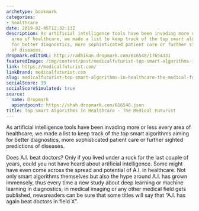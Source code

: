 ```yaml
---
archetype: bookmark
categories:
- healthcare
date: 2019-02-05T12:32:13Z
description: As artificial intelligence tools have been invading more or less every
  area of healthcare, we made a list to keep track of the top smart algorithms aiming
  for better diagnostics, more sophisticated patient care or further sighted predictions
  of diseases.
dropmark.editURL: http://radhikan.dropmark.com/616548/17654331
featuredImage: /img/content/post/medicalfuturist-top-smart-algorithms-in-healthcare-the-medical-futurist.png
link: https://medicalfuturist.com/
linkBrand: medicalfuturist.com
slug: medicalfuturist-top-smart-algorithms-in-healthcare-the-medical-futurist
socialScore: 39
socialScoreSimulated: true
source:
  name: Dropmark
  apiendpoint: https://shah.dropmark.com/616548.json
title: Top Smart Algorithms In Healthcare - The Medical Futurist
---
```

As artificial intelligence tools have been invading more or less every area of healthcare, we made a list to keep track of the top smart algorithms aiming for better diagnostics, more sophisticated patient care or further sighted predictions of diseases.

Does A.I. beat doctors?
Only if you lived under a rock for the last couple of years, could you not have heard about artificial intelligence. Some might have even come across the spread and potential of A.I. in healthcare. Not only smart algorithms themselves but also the hype around A.I. has grown immensely, thus every time a new study about deep learning or machine learning in diagnostics, in medical imaging or any other medical field gets published, newsreaders can be sure that some titles will say that “A.I. has again beat doctors in field X”.

